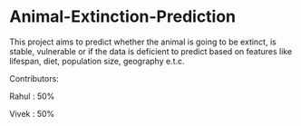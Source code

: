 # Animal-Extinction-Prediction

This project aims to predict whether the animal is going to be extinct, is stable, vulnerable or if the data is deficient to predict based on features like lifespan, diet, population size, geography e.t.c.

Contributors:

Rahul : 50% 

Vivek : 50%
